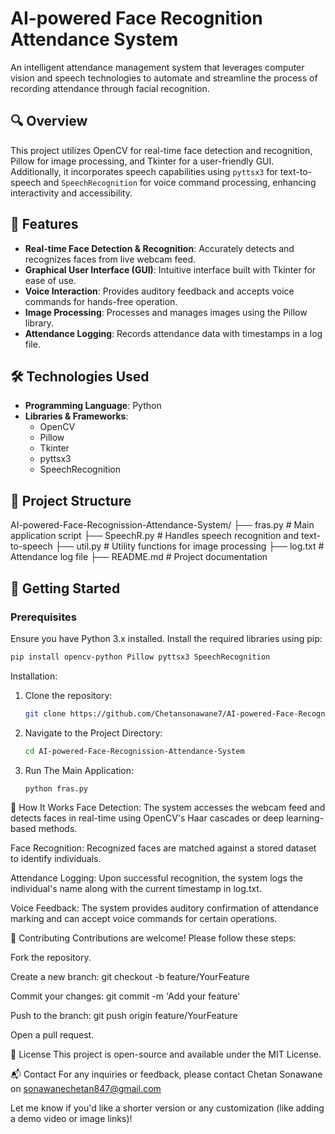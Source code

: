 # AI-powered Face Recognition Attendance System

An intelligent attendance management system that leverages computer vision and speech technologies to automate and streamline the process of recording attendance through facial recognition.

## 🔍 Overview

This project utilizes OpenCV for real-time face detection and recognition, Pillow for image processing, and Tkinter for a user-friendly GUI. Additionally, it incorporates speech capabilities using `pyttsx3` for text-to-speech and `SpeechRecognition` for voice command processing, enhancing interactivity and accessibility.

## 🎯 Features

- **Real-time Face Detection & Recognition**: Accurately detects and recognizes faces from live webcam feed.
- **Graphical User Interface (GUI)**: Intuitive interface built with Tkinter for ease of use.
- **Voice Interaction**: Provides auditory feedback and accepts voice commands for hands-free operation.
- **Image Processing**: Processes and manages images using the Pillow library.
- **Attendance Logging**: Records attendance data with timestamps in a log file.

## 🛠️ Technologies Used

- **Programming Language**: Python
- **Libraries & Frameworks**:
  - OpenCV
  - Pillow
  - Tkinter
  - pyttsx3
  - SpeechRecognition

## 📂 Project Structure
AI-powered-Face-Recognission-Attendance-System/
├── fras.py # Main application script
├── SpeechR.py # Handles speech recognition and text-to-speech
├── util.py # Utility functions for image processing
├── log.txt # Attendance log file
├── README.md # Project documentation


## 🚀 Getting Started

### Prerequisites

Ensure you have Python 3.x installed. Install the required libraries using pip:

```bash
pip install opencv-python Pillow pyttsx3 SpeechRecognition
```

Installation:

1. Clone the repository:
   ```bash
   git clone https://github.com/Chetansonawane7/AI-powered-Face-Recognission-Attendance-System.git
2. Navigate to the Project Directory:
   ```bash
   cd AI-powered-Face-Recognission-Attendance-System
3. Run The Main Application:
   ```bash
   python fras.py

🧠 How It Works
Face Detection: The system accesses the webcam feed and detects faces in real-time using OpenCV's Haar cascades or deep learning-based methods.

Face Recognition: Recognized faces are matched against a stored dataset to identify individuals.

Attendance Logging: Upon successful recognition, the system logs the individual's name along with the current timestamp in log.txt.

Voice Feedback: The system provides auditory confirmation of attendance marking and can accept voice commands for certain operations.

🤝 Contributing
Contributions are welcome! Please follow these steps:

Fork the repository.

Create a new branch: git checkout -b feature/YourFeature

Commit your changes: git commit -m 'Add your feature'

Push to the branch: git push origin feature/YourFeature

Open a pull request.

📄 License
This project is open-source and available under the MIT License.

📬 Contact
For any inquiries or feedback, please contact Chetan Sonawane on sonawanechetan847@gmail.com

Let me know if you'd like a shorter version or any customization (like adding a demo video or image links)!

